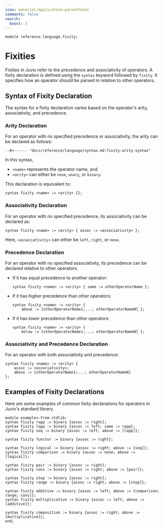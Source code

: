 ```yaml
---
icon: material/application-parentheses
comments: false
search:
  boost: 3
---
```


```juvix hide
module reference.language.fixity;
```

# Fixities

Fixities in Juvix refer to the precedence and associativity of operators. A
fixity declaration is defined using the `syntax` keyword followed by `fixity`.
It specifies how an operator should be parsed in relation to other operators.

## Syntax of Fixity Declaration

The syntax for a fixity declaration varies based on the operator's arity,
associativity, and precedence.

### Arity Declaration

For an operator with no specified precedence or associativity, the arity can be
declared as follows:

```text
--8<------ "docs/reference/language/syntax.md:fixity-arity-syntax"
```

In this syntax,

- `<name>` represents the operator name, and
- `<arity>` can either be `none`, `unary`, or `binary`.

This declaration is equivalent to:

```text
syntax fixity <name> := <arity> {};
```

### Associativity Declaration

For an operator with no specified precedence, its associativity can be declared
as:

```text
syntax fixity <name> := <arity> { assoc := <associativity> };
```

Here, `<associativity>` can either be `left`, `right`, or `none`.

### Precedence Declaration

For an operator with no specified associativity, its precedence can be declared
relative to other operators.

- If it has equal precedence to another operator:

  ```text
  syntax fixity <name> := <arity> { same := otherOperatorName };
  ```

- If it has higher precedence than other operators:

  ```text
  syntax fixity <name> := <arity> {
      above := [otherOperatorName1;...; otherOperatorNameN] };
  ```

- If it has lower precedence than other operators:

  ```text
  syntax fixity <name> := <arity> {
      below := [otherOperatorName1;...; otherOperatorNameN] };
  ```

### Associativity and Precedence Declaration

For an operator with both associativity and precedence:

```text
syntax fixity <name> := <arity> {
    assoc := <associativity>;
    above := [otherOperatorName1;...; otherOperatorNameN]
};
```

## Examples of Fixity Declarations

Here are some examples of common fixity declarations for operators in Juvix's
standard library.

```juvix extract-module-statements
module examples-from-stdlib;
syntax fixity rapp := binary {assoc := right};
syntax fixity lapp := binary {assoc := left; same := rapp};
syntax fixity seq := binary {assoc := left; above := [lapp]};

syntax fixity functor := binary {assoc := right};

syntax fixity logical := binary {assoc := right; above := [seq]};
syntax fixity comparison := binary {assoc := none; above := [logical]};

syntax fixity pair := binary {assoc := right};
syntax fixity cons := binary {assoc := right; above := [pair]};

syntax fixity step := binary {assoc := right};
syntax fixity range := binary {assoc := right; above := [step]};

syntax fixity additive := binary {assoc := left; above := [comparison; range; cons]};
syntax fixity multiplicative := binary {assoc := left; above := [additive]};

syntax fixity composition := binary {assoc := right; above := [multiplicative]};
end;
```
